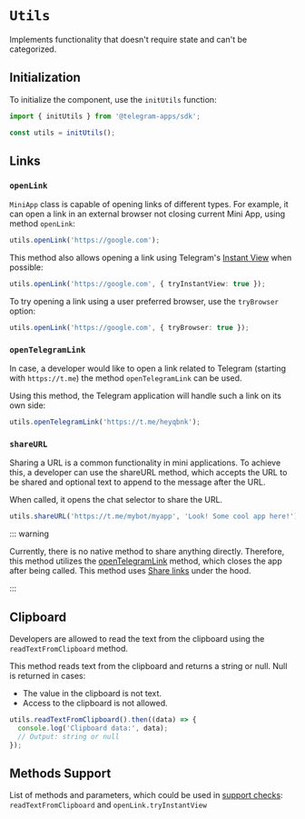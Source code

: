 # `Utils`

Implements functionality that doesn't require state and can't be categorized.

## Initialization

To initialize the component, use the `initUtils` function:

```typescript
import { initUtils } from '@telegram-apps/sdk';

const utils = initUtils();  
```

## Links

### `openLink`

`MiniApp` class is capable of opening links of different types. For example, it can open a link
in an external browser not closing current Mini App, using method `openLink`:

```typescript
utils.openLink('https://google.com');
```

This method also allows opening a link using
Telegram's [Instant View](https://instantview.telegram.org/) when possible:

```typescript
utils.openLink('https://google.com', { tryInstantView: true });
```

To try opening a link using a user preferred browser, use the `tryBrowser` option:

```typescript
utils.openLink('https://google.com', { tryBrowser: true });
```

### `openTelegramLink`

In case, a developer would like to open a link related to Telegram (starting with `https://t.me`)
the method `openTelegramLink` can be used.

Using this method, the Telegram application will handle such a link on its own side:

```typescript
utils.openTelegramLink('https://t.me/heyqbnk');
```

### `shareURL`

Sharing a URL is a common functionality in mini applications. To achieve this, a developer can use
the shareURL method, which accepts the URL to be shared and optional text to append to the message
after the URL.

When called, it opens the chat selector to share the URL.

```ts
utils.shareURL('https://t.me/mybot/myapp', 'Look! Some cool app here!');
```

::: warning

Currently, there is no native method to share anything directly. Therefore, this method utilizes
the [openTelegramLink](#opentelegramlink) method, which closes the app after being called. This
method uses [Share links](https://core.telegram.org/api/links#share-links) under the hood.

:::

## Clipboard

Developers are allowed to read the text from the clipboard using the `readTextFromClipboard`
method.

This method reads text from the clipboard and returns a string or null. Null is returned in cases:

- The value in the clipboard is not text.
- Access to the clipboard is not allowed.

```typescript
utils.readTextFromClipboard().then((data) => {
  console.log('Clipboard data:', data);
  // Output: string or null
});
```

## Methods Support

List of methods and parameters, which could be used
in [support checks](../components#methods-support): `readTextFromClipboard`
and `openLink.tryInstantView`
